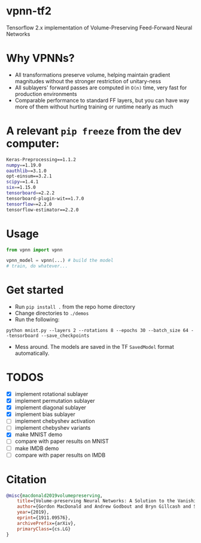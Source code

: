# vpnn-tf2
Tensorflow 2.x implementation of Volume-Preserving Feed-Forward Neural Networks

# Why VPNNs?
* All transformations preserve volume, helping maintain gradient
magnitudes without the stronger restriction of unitary-ness
* All sublayers' forward passes are computed in `O(n)` time,
very fast for production environments
* Comparable performance to standard FF layers, but you can have way
more of them without hurting training or runtime nearly as much

# A relevant `pip freeze` from the dev computer:
```bash
Keras-Preprocessing==1.1.2
numpy==1.19.0
oauthlib==3.1.0
opt-einsum==3.2.1
scipy==1.4.1
six==1.15.0
tensorboard==2.2.2
tensorboard-plugin-wit==1.7.0
tensorflow==2.2.0
tensorflow-estimator==2.2.0
```

# Usage

```python
from vpnn import vpnn

vpnn_model = vpnn(...) # build the model
# train, do whatever...
```

# Get started
* Run `pip install .` from the repo home directory
* Change directories to `./demos`
* Run the following:
```
python mnist.py --layers 2 --rotations 8 --epochs 30 --batch_size 64 --tensorboard --save_checkpoints
```
* Mess around. The models are saved in the TF `SavedModel` format automatically.

# TODOS
- [x] implement rotational sublayer
- [x] implement permutation sublayer
- [x] implement diagonal sublayer
- [x] implement bias sublayer
- [ ] implement chebyshev activation
- [ ] implement chebyshev variants
- [x] make MNIST demo
- [ ] compare with paper results on MNIST
- [ ] make IMDB demo
- [ ] compare with paper results on IMDB

# Citation
```bibtex
@misc{macdonald2019volumepreserving,
    title={Volume-preserving Neural Networks: A Solution to the Vanishing Gradient Problem},
    author={Gordon MacDonald and Andrew Godbout and Bryn Gillcash and Stephanie Cairns},
    year={2019},
    eprint={1911.09576},
    archivePrefix={arXiv},
    primaryClass={cs.LG}
}
```